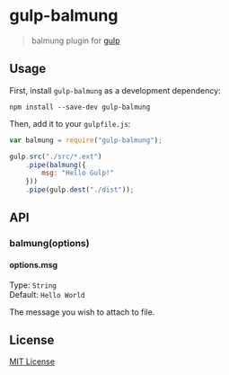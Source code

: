 # gulp-balmung

> balmung plugin for [gulp](https://github.com/wearefractal/gulp)

## Usage

First, install `gulp-balmung` as a development dependency:

```shell
npm install --save-dev gulp-balmung
```

Then, add it to your `gulpfile.js`:

```javascript
var balmung = require("gulp-balmung");

gulp.src("./src/*.ext")
	.pipe(balmung({
		msg: "Hello Gulp!"
	}))
	.pipe(gulp.dest("./dist"));
```

## API

### balmung(options)

#### options.msg
Type: `String`  
Default: `Hello World`

The message you wish to attach to file.


## License

[MIT License](http://en.wikipedia.org/wiki/MIT_License)

[npm-url]: https://npmjs.org/package/gulp-balmung
[npm-image]: https://badge.fury.io/js/gulp-balmung.png

[travis-url]: http://travis-ci.org/HAKASHUN/gulp-balmung
[travis-image]: https://secure.travis-ci.org/HAKASHUN/gulp-balmung.png?branch=master

[coveralls-url]: https://coveralls.io/r/HAKASHUN/gulp-balmung
[coveralls-image]: https://coveralls.io/repos/HAKASHUN/gulp-balmung/badge.png

[depstat-url]: https://david-dm.org/HAKASHUN/gulp-balmung
[depstat-image]: https://david-dm.org/HAKASHUN/gulp-balmung.png
